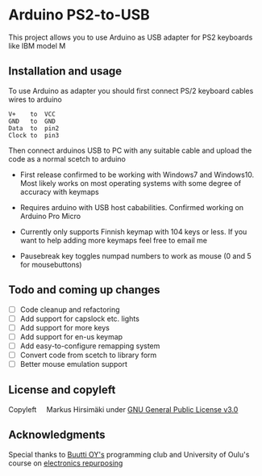 # Arduino PS2-to-USB
This project allows you to use Arduino as USB adapter for PS2 keyboards like IBM model M

## Installation and usage
To use Arduino as adapter you should first connect PS/2 keyboard cables wires to arduino

    V+    to  VCC
    GND   to  GND
    Data  to  pin2
    Clock to  pin3
    
Then connect arduinos USB to PC with any suitable cable and upload the code as a normal scetch to arduino

* First release confirmed to be working with Windows7 and Windows10. Most likely works on most operating systems with some degree of accuracy with keymaps

* Requires arduino with USB host cababilities. Confirmed working on Arduino Pro Micro

* Currently only supports Finnish keymap with 104 keys or less. If you want to help adding more keymaps feel free to email me 

* Pausebreak key toggles numpad numbers to work as mouse (0 and 5 for mousebuttons)

## Todo and coming up changes
- [ ] Code cleanup and refactoring
- [ ] Add support for capslock etc. lights
- [ ] Add support for more keys
- [ ] Add support for en-us keymap
- [ ] Add easy-to-configure remapping system
- [ ] Convert code from scetch to library form
- [ ] Better mouse emulation support

## License and copyleft
Copyleft <img src="https://raw.githubusercontent.com/hirsimaki-markus/arduino-PS2-to-USB/master/images/copyleft.png" width="12" height="12"/> Markus Hirsimäki under [GNU General Public License v3.0](https://choosealicense.com/licenses/lgpl-3.0/)

## Acknowledgments
Special thanks to [Buutti OY's](https://buutti.com/) programming club and University of Oulu's course on [electronics repurposing](https://weboodi.oulu.fi/oodi/opintjakstied.jsp?OpinKohd=53820697&haettuOpas=-1)
